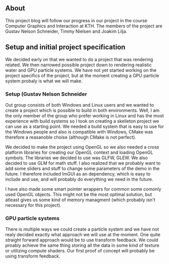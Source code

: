 ## About
This project blog will follow our progress in our project in the course
Computer Graphics and Interaction at KTH. The members of the project are
Gustav Nelson Schneider, Timmy Nielsen and Joakim Lilja.

## Setup and initial project specification
We decided early on that we wanted to do a project that was rendering related.
We then narrowed possible project down to rendering realistic water and GPU particle
systems. We have not yet started working on the project specifics of the project,
but at the moment creating a GPU particle system probaly is what we will make.

### Setup (Gustav Nelson Schneider
Out group consists of both Windows and Linux users and we wanted to create a project
which is possible to build in both environments. Well, I am the only member of the
group who prefer working in Linux and has the most experience with build systems so
I took on creating a skelleton project we can use as a starting point. We needed a 
build system that is easy to use for the Windows people and also is compatible with
Windows, CMake was therefore a reasanoble choise (although CMake is not perfect).

We decided to make the project using OpenGL so we also needed a cross platform libraries
for creating our OpenGL context and loading OpenGL symbols. The libraries we decided to
use was GLFW, GLEW. We also decided to use GLM for math stuff. I also realized that we
probably want to add some sliders and stuff to change some parameters of the demo in
the future. I therefore included ImGUI as an dependency, which is easy to include and
use, and will probably do everything we need in the future.

I have also made some smart pointer wrappers for common some comonly used OpenGL objects.
This might not be the most optimal solution, but atleast gives us some kind of memory 
managment (which probably isn't necessary for this project).

### GPU particle systems
There is multiple ways we could create a particle system and we have not realy decided
exactly what approach we will use at the moment. One quite straight forward approach
would be to use transform feedback. We could proably achieve the same thing storing
all the data in some kind of texture or utilizing compute shaders. Our first proof of
concept will probably be using transform feedback.
